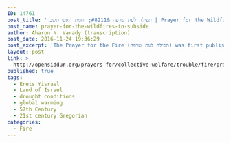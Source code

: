```yaml
---
ID: 14761
post_title: 'תפילה לעת שרפה &#8211; וחמת האש תשכך | Prayer for the Wildfires to Subside (Masorti Foundation, trans. by R&#8217; Jonah Rank)'
post_name: prayer-for-the-wildfires-to-subside
author: Aharon N. Varady (transcription)
post_date: 2016-11-24 19:36:29
post_excerpt: 'The Prayer for the Fire (תפילה לעת שרפה) was first published by the Masorti Foundation at their website <a href="http://www.masorti.org.il/page.php?pid=4222">here</a> in response to the <a href="https://en.wikipedia.org/wiki/November_2016_Israel_wildfires">November 2016 wildfires in Israel</a>. Translation by Rabbi Jonah Rank. Transcription by Aharon Varady. '
layout: post
link: >
  http://opensiddur.org/prayers-for/collective-welfare/trouble/fire/prayer-for-the-wildfires-to-subside/
published: true
tags:
  - Erets Yisrael
  - Land of Israel
  - drought conditions
  - global warming
  - 57th Century
  - 21st century Gregorian
categories:
  - Fire
---
```

